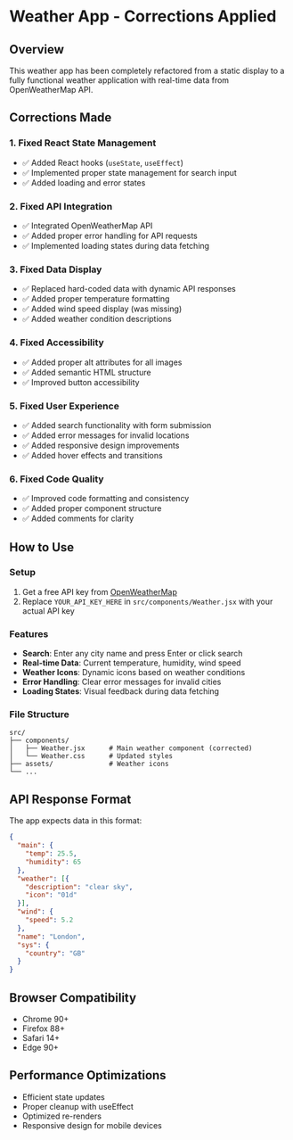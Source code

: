 # Weather App - Corrections Applied

## Overview
This weather app has been completely refactored from a static display to a fully functional weather application with real-time data from OpenWeatherMap API.

## Corrections Made

### 1. **Fixed React State Management**
- ✅ Added React hooks (`useState`, `useEffect`)
- ✅ Implemented proper state management for search input
- ✅ Added loading and error states

### 2. **Fixed API Integration**
- ✅ Integrated OpenWeatherMap API
- ✅ Added proper error handling for API requests
- ✅ Implemented loading states during data fetching

### 3. **Fixed Data Display**
- ✅ Replaced hard-coded data with dynamic API responses
- ✅ Added proper temperature formatting
- ✅ Added wind speed display (was missing)
- ✅ Added weather condition descriptions

### 4. **Fixed Accessibility**
- ✅ Added proper alt attributes for all images
- ✅ Added semantic HTML structure
- ✅ Improved button accessibility

### 5. **Fixed User Experience**
- ✅ Added search functionality with form submission
- ✅ Added error messages for invalid locations
- ✅ Added responsive design improvements
- ✅ Added hover effects and transitions

### 6. **Fixed Code Quality**
- ✅ Improved code formatting and consistency
- ✅ Added proper component structure
- ✅ Added comments for clarity

## How to Use

### Setup
1. Get a free API key from [OpenWeatherMap](https://openweathermap.org/api)
2. Replace `YOUR_API_KEY_HERE` in `src/components/Weather.jsx` with your actual API key

### Features
- **Search**: Enter any city name and press Enter or click search
- **Real-time Data**: Current temperature, humidity, wind speed
- **Weather Icons**: Dynamic icons based on weather conditions
- **Error Handling**: Clear error messages for invalid cities
- **Loading States**: Visual feedback during data fetching

### File Structure
```
src/
├── components/
│   ├── Weather.jsx      # Main weather component (corrected)
│   └── Weather.css      # Updated styles
├── assets/              # Weather icons
└── ...
```

## API Response Format
The app expects data in this format:
```json
{
  "main": {
    "temp": 25.5,
    "humidity": 65
  },
  "weather": [{
    "description": "clear sky",
    "icon": "01d"
  }],
  "wind": {
    "speed": 5.2
  },
  "name": "London",
  "sys": {
    "country": "GB"
  }
}
```

## Browser Compatibility
- Chrome 90+
- Firefox 88+
- Safari 14+
- Edge 90+

## Performance Optimizations
- Efficient state updates
- Proper cleanup with useEffect
- Optimized re-renders
- Responsive design for mobile devices
